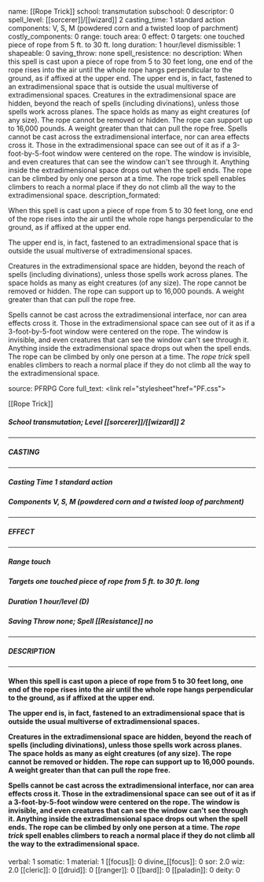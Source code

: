 name: [[Rope Trick]]
school: transmutation
subschool: 0
descriptor: 0
spell_level: [[sorcerer]]/[[wizard]] 2
casting_time: 1 standard action
components: V, S, M (powdered corn and a twisted loop of parchment)
costly_components: 0
range: touch
area: 0
effect: 0
targets: one touched piece of rope from 5 ft. to 30 ft. long
duration: 1 hour/level
dismissible: 1
shapeable: 0
saving_throw: none
spell_resistence: no
description: When this spell is cast upon a piece of rope from 5 to 30 feet long, one end of the rope rises into the air until the whole rope hangs perpendicular to the ground, as if affixed at the upper end.  The upper end is, in fact, fastened to an extradimensional space that is outside the usual multiverse of extradimensional spaces.  Creatures in the extradimensional space are hidden, beyond the reach of spells (including divinations), unless those spells work across planes. The space holds as many as eight creatures (of any size). The rope cannot be removed or hidden. The rope can support up to 16,000 pounds. A weight greater than that can pull the rope free.  Spells cannot be cast across the extradimensional interface, nor can area effects cross it. Those in the extradimensional space can see out of it as if a 3-foot-by-5-foot window were centered on the rope. The window is invisible, and even creatures that can see the window can't see through it. Anything inside the extradimensional space drops out when the spell ends. The rope can be climbed by only one person at a time. The rope trick spell enables climbers to reach a normal place if they do not climb all the way to the extradimensional space.
description_formated: <p>When this spell is cast upon a piece of rope from 5 to 30 feet long, one end of the rope rises into the air until the whole rope hangs perpendicular to the ground, as if affixed at the upper end.</p><p>The upper end is, in fact, fastened to an extradimensional space that is outside the usual multiverse of extradimensional spaces.</p><p>Creatures in the extradimensional space are hidden, beyond the reach of spells (including divinations), unless those spells work across planes. The space holds as many as eight creatures (of any size). The rope cannot be removed or hidden. The rope can support up to 16,000 pounds. A weight greater than that can pull the rope free.</p><p>Spells cannot be cast across the extradimensional interface, nor can area effects cross it. Those in the extradimensional space can see out of it as if a 3-foot-by-5-foot window were centered on the rope. The window is invisible, and even creatures that can see the window can't see through it. Anything inside the extradimensional space drops out when the spell ends. The rope can be climbed by only one person at a time. The <i>rope trick</i> spell enables climbers to reach a normal place if they do not climb all the way to the extradimensional space.</p>
source: PFRPG Core
full_text: <link rel="stylesheet"href="PF.css"><div class="heading"><p class="alignleft">[[Rope Trick]]</p><div style="clear: both;"></div></div><div><h5><b>School </b>transmutation; <b>Level </b>[[sorcerer]]/[[wizard]] 2</h5></div><hr/><div><h5><b>CASTING</b></h5></div><hr/><div><h5><b>Casting Time </b>1 standard action</h5><h5><b>Components </b>V, S, M (powdered corn and a twisted loop of parchment)</h5></div><hr/><div><h5><b>EFFECT</b></h5></div><hr/><div><h5><b>Range </b>touch</h5><h5><b>Targets </b>one touched piece of rope from 5 ft. to 30 ft. long</h5><h5><b>Duration </b>1 hour/level (D)</h5><h5><b>Saving Throw </b>none; <b>Spell [[Resistance]] </b>no</h5></div><hr/><div><h5><b>DESCRIPTION</b></h5></div><hr/><div><h4><p>When this spell is cast upon a piece of rope from 5 to 30 feet long, one end of the rope rises into the air until the whole rope hangs perpendicular to the ground, as if affixed at the upper end.</p><p>The upper end is, in fact, fastened to an extradimensional space that is outside the usual multiverse of extradimensional spaces.</p><p>Creatures in the extradimensional space are hidden, beyond the reach of spells (including divinations), unless those spells work across planes. The space holds as many as eight creatures (of any size). The rope cannot be removed or hidden. The rope can support up to 16,000 pounds. A weight greater than that can pull the rope free.</p><p>Spells cannot be cast across the extradimensional interface, nor can area effects cross it. Those in the extradimensional space can see out of it as if a 3-foot-by-5-foot window were centered on the rope. The window is invisible, and even creatures that can see the window can't see through it. Anything inside the extradimensional space drops out when the spell ends. The rope can be climbed by only one person at a time. The <i>rope trick</i> spell enables climbers to reach a normal place if they do not climb all the way to the extradimensional space.</p></h4></div>
verbal: 1
somatic: 1
material: 1
[[focus]]: 0
divine_[[focus]]: 0
sor: 2.0
wiz: 2.0
[[cleric]]: 0
[[druid]]: 0
[[ranger]]: 0
[[bard]]: 0
[[paladin]]: 0
deity: 0
